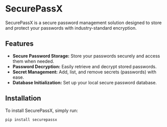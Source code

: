# SecurePassX

SecurePassX is a secure password management solution designed to store and protect your passwords with industry-standard encryption.

## Features

- **Secure Password Storage:** Store your passwords securely and access them when needed.
- **Password Decryption:** Easily retrieve and decrypt stored passwords.
- **Secret Management:** Add, list, and remove secrets (passwords) with ease.
- **Database Initialization:** Set up your local secure password database.

## Installation

To install SecurePassX, simply run:

```bash
pip install securepassx

